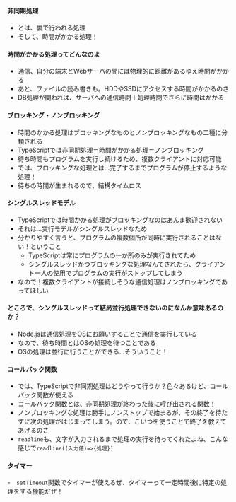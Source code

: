 #### 非同期処理

- とは、裏で行われる処理
- そして、時間がかかる処理！

#### 時間がかかる処理ってどんなのよ

- 通信、自分の端末とWebサーバの間には物理的に距離があるゆえ時間がかかる
- あと、ファイルの読み書きも。HDDやSSDにアクセスする時間がかかるのさ
- DB処理が関われば、サーバへの通信時間＋処理時間でさらに時間はかかる

#### ブロッキング・ノンブロッキング

- 時間のかかる処理はブロッキングなものとノンブロッキングなもの二種に分類される
- TypeScriptでは非同期処理＝時間がかかる処理＝ノンブロッキング
- 待ち時間もプログラムを実行し続けるため、複数クライアントに対応可能
- では、ブロッキングな処理とは…完了するまでプログラムが停止するような処理！
- 待ちの時間が生まれるので、結構タイムロス

#### シングルスレッドモデル

- TypeScriptでは時間かかる処理がブロッキングなのはあんま歓迎されない
- それは…実行モデルがシングルスレッドなため
- 分かりやすく言うと、プログラムの複数個所が同時に実行されることはない！ということ
  - TypeScriptは常にプログラムの一か所のみが実行されてため
  - シングルスレッドかつブロッキングな処理なんてされたら、クライアント一人の使用でプログラムの実行がストップしてしまう
-  なので！複数クライアントが接続しそうな通信処理はノンブロッキングであってほしい

####  ところで、シングルスレッドって結局並行処理できないのになんか意味あるのか？

- Node.jsは通信処理をOSにお願いすることで通信を実行している
- なので、待ち時間とはOSの処理を待つことである
- OSの処理は並行に行うことができる…そういうこと！

#### コールバック関数

- では、TypeScriptで非同期処理はどうやって行うか？色々あるけど、コールバック関数が使える
- コールバック関数とは、非同期処理が終わった後に呼び出される関数！
- ノンブロッキングな処理は勝手にノンストップで始まるが、その終了を待たずに次の処理がはじまってしまう。ので、こいつを使うことで終了を教えてあげるのさ
- `readline`も、文字が入力されるまで処理の実行を待ってくれたよね、こんな感じで`readline((入力値)=>{処理})`

#### タイマー

-　`setTimeout`関数でタイマーが使えるぜ、タイマーって一定時間後に特定の処理をする機能だぜ！